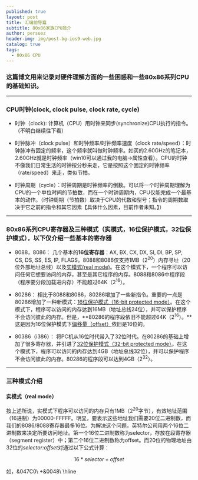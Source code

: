 ```yaml
---
published: true
layout: post
title: 汇编前导篇
subtitle: 80x86家族CPU简介
author: persuez
header-img: img/post-bg-ios9-web.jpg
catalog: true
tags:
  - 80x86 CPU
---
```

### 这篇博文用来记录对硬件理解方面的一些困惑和一些80x86系列CPU的基础知识。
---
### CPU时钟(clock, clock pulse, clock rate, cycle)

- 时钟（clock): 计算机（CPU）用时钟来同步(synchronize)CPU执行的指令。（不明白继续往下看）
    
- 时钟脉冲（clock pulse）和时钟频率/时钟频率速度（clock rate/speed）：时钟脉冲有固定的频率，这个频率就叫做时钟频率。如买的2.60GHz的笔记本，2.60GHz就是时钟频率（win10可以通过我的电脑->属性查看）。CPU的时钟不像我们日常生活的时钟按分秒来走，它是按照这个固定的时钟频率（rate/speed）来走，类似节拍。
   
- 时钟周期（cycle）：时钟周期是时钟频率的倒数。可以将一个时钟周期理解为CPU的一个单位时间的节拍数，而在一个时钟周期内，CPU仅能完成一个最基本的动作。（时钟周期（节拍数）取决于CPU的代数和型号；指令的周期数取决于它之前的指令和其它因素【具体什么因素，目前作者未知。】）

---
### 80x86系列CPU寄存器及三种模式（实模式，16位保护模式，32位保护模式），以下仅介绍一些基本的寄存器

- 8088，8086： 几个基本的**16位寄存器**：AX, BX, CX, DX, SI, DI, BP, SP, CS, DS, SS, ES, IP, FLAGS。8088和8086仅支持1MB（2<sup>20</sup>）内存寻址（20位外部地址总线）以及[实模式(real mode)](#real)。在这个模式下，一个程序可以访问任何它想要访问的内存，甚至是其它程序的内存。8088和8086中程序段（程序要分段加载进内存）不能超过64K（2<sup>16</sup>）。
    
- 80286： 相比于8088和8086，80286增加了一些新指令。重要的一点是80286增加了一种新模式：[16位保护模式（16-bit protected mode）](#16bitprotected)。在这个模式下，程序可以访问的内存达到16MB（地址总线24位），并可以保护程序不会访问彼此的内存。但是，**80286的程序段依旧不能超过64K（2<sup>16</sup>）。**这是因为16位保护模式下[偏移量（offset）](#offset)依旧是16位的。
   
- 80386（i386）： 将PC机从16位时代带入了32位时代。在80286的基础上增加了很多寄存器，并引进了[32位保护模式（32-bit protected mode）](#32bitprotected)。在这个模式下，程序可以访问的内存达到4GB（地址总线32位），并可以保护程序不会访问彼此的内存。80286的程序段可以达到4GB（2<sup>32</sup>）。

---
### 三种模式介绍
#### <span id="real">实模式（real mode）</span>
按上述所说，实模式下程序可以访问的内存只有1MB（2<sup>20</sup>字节），有效地址范围（16进制）为00000-FFFFF。明显，要表示这些地址我们需要20位二进制数，而我们的8086/8088寄存器最多16位。为解决这个问题，英特尔公司用两个16位二进制数来决定所要访问地址。第一个16位二进制数称为selector，存放在段寄存器（segment register）中；第二个16位二进制数称为offset。而20位的物理地址由32位的*selector:offset*对通过以下公式计算：
```math
16 * selector + offset
```
如，&047C0\\
+&0048\\
\hline
